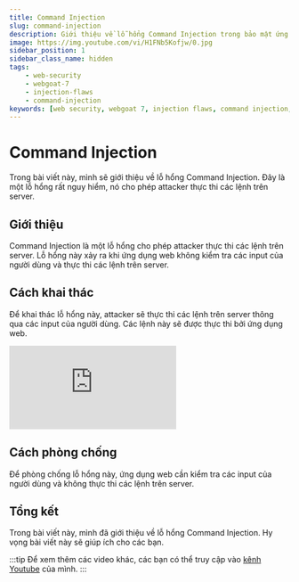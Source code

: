 ```yaml
---
title: Command Injection
slug: command-injection
description: Giới thiệu về lỗ hổng Command Injection trong bảo mật ứng dụng web.
image: https://img.youtube.com/vi/H1FNb5Kofjw/0.jpg
sidebar_position: 1
sidebar_class_name: hidden
tags:
    - web-security
    - webgoat-7
    - injection-flaws
    - command-injection
keywords: [web security, webgoat 7, injection flaws, command injection, lỗ hổng command injection, bảo mật ứng dụng web, lỗ hổng bảo mật ứng dụng web, hướng dẫn, tấn công, cách phòng chống]
---
```


# Command Injection

Trong bài viết này, mình sẽ giới thiệu về lỗ hổng Command Injection. Đây là một lỗ hổng rất nguy hiểm, nó cho phép attacker thực thi các lệnh trên server.


## Giới thiệu

Command Injection là một lỗ hổng cho phép attacker thực thi các lệnh trên server. Lỗ hổng này xảy ra khi ứng dụng web không kiểm tra các input của người dùng và thực thi các lệnh trên server.

## Cách khai thác

Để khai thác lỗ hổng này, attacker sẽ thực thi các lệnh trên server thông qua các input của người dùng. Các lệnh này sẽ được thực thi bởi ứng dụng web.

<iframe class="video" 
    src="https://www.youtube.com/embed/H1FNb5Kofjw" 
    title="Command Injection" 
    frameborder="0" 
    allow="accelerometer; autoplay; clipboard-write; encrypted-media; gyroscope; picture-in-picture; web-share" allowfullscreen>
</iframe>

## Cách phòng chống

Để phòng chống lỗ hổng này, ứng dụng web cần kiểm tra các input của người dùng và không thực thi các lệnh trên server.

## Tổng kết

Trong bài viết này, mình đã giới thiệu về lỗ hổng Command Injection. Hy vọng bài viết này sẽ giúp ích cho các bạn.

:::tip
Để xem thêm các video khác, các bạn có thể truy cập vào [kênh Youtube](https://www.youtube.com/TienNguyen09) của mình.
:::